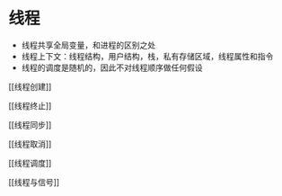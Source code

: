# 线程

-  线程共享全局变量，和进程的区别之处
- 线程上下文：线程结构，用户结构，栈，私有存储区域，线程属性和指令
- 线程的调度是随机的，因此不对线程顺序做任何假设


[[线程创建]]

[[线程终止]]
  
[[线程同步]] 

[[线程取消]]

[[线程调度]]

[[线程与信号]]